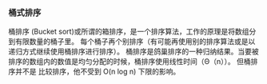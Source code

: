 ### 桶式排序
桶排序 (Bucket sort)或所谓的箱排序，是一个排序算法，工作的原理是将数组分到有限数量的桶子里。
每个桶子再个别排序（有可能再使用别的排序算法或是以递归方式继续使用桶排序进行排序）。
桶排序是鸽巢排序的一种归纳结果。当要被排序的数组内的数值是均匀分配的时候，桶排序使用线性时间（Θ（n））。
但桶排序并不是 比较排序，他不受到 O(n log n) 下限的影响。
